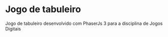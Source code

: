 # Jogo de tabuleiro

Jogo de tabuleiro desenvolvido com PhaserJs 3 para a disciplina de Jogos Digitais
